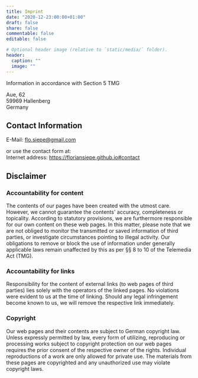 ```yaml
---
title: Imprint
date: "2020-12-23:00:00+01:00"
draft: false
share: false
commentable: false
editable: false

# Optional header image (relative to `static/media/` folder).
header:
  caption: ""
  image: ""
---
```


Information in accordance with Section 5 TMG

Aue, 62\
59969 Hallenberg\
Germany

## Contact Information

E-Mail: <flo.siepe@gmail.com> 

or use the contact form at:\
Internet address: <https://floriansiepe.github.io#contact>


## Disclaimer

### Accountability for content
The contents of our pages have been created with the utmost care.
However, we cannot guarantee the contents\' accuracy, completeness or
topicality. According to statutory provisions, we are furthermore
responsible for our own content on these web pages. In this matter,
please note that we are not obliged to monitor the transmitted or saved
information of third parties, or investigate circumstances pointing to
illegal activity. Our obligations to remove or block the use of
information under generally applicable laws remain unaffected by this as
per §§ 8 to 10 of the Telemedia Act (TMG).

### Accountability for links
Responsibility for the content of external links (to web pages of third
parties) lies solely with the operators of the linked pages. No
violations were evident to us at the time of linking. Should any legal
infringement become known to us, we will remove the respective link
immediately.

### Copyright
Our web pages and their contents are subject to German copyright law.
Unless expressly permitted by law, every form of utilizing, reproducing
or processing works subject to copyright protection on our web pages
requires the prior consent of the respective owner of the rights.
Individual reproductions of a work are only allowed for private use. The
materials from these pages are copyrighted and any unauthorized use may
violate copyright laws.
